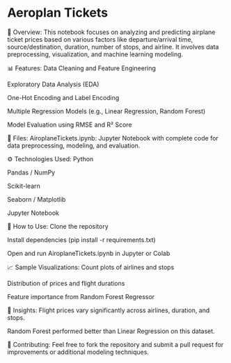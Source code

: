 # Aeroplan Tickets
📌 Overview:
This notebook focuses on analyzing and predicting airplane ticket prices based on various factors like departure/arrival time, source/destination, duration, number of stops, and airline. It involves data preprocessing, visualization, and machine learning modeling.

📊 Features:
Data Cleaning and Feature Engineering

Exploratory Data Analysis (EDA)

One-Hot Encoding and Label Encoding

Multiple Regression Models (e.g., Linear Regression, Random Forest)

Model Evaluation using RMSE and R² Score

📁 Files:
AiroplaneTickets.ipynb: Jupyter Notebook with complete code for data preprocessing, modeling, and evaluation.

⚙️ Technologies Used:
Python

Pandas / NumPy

Scikit-learn

Seaborn / Matplotlib

Jupyter Notebook

📌 How to Use:
Clone the repository

Install dependencies (pip install -r requirements.txt)

Open and run AiroplaneTickets.ipynb in Jupyter or Colab

📈 Sample Visualizations:
Count plots of airlines and stops

Distribution of prices and flight durations

Feature importance from Random Forest Regressor

📌 Insights:
Flight prices vary significantly across airlines, duration, and stops.

Random Forest performed better than Linear Regression on this dataset.

🤝 Contributing:
Feel free to fork the repository and submit a pull request for improvements or additional modeling techniques.
